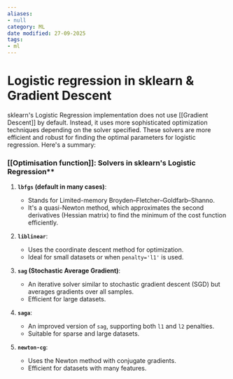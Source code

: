 ```yaml
---
aliases:
- null
category: ML
date modified: 27-09-2025
tags:
- ml
---
```

# Logistic regression in sklearn & Gradient Descent

sklearn's Logistic Regression implementation does not use [[Gradient Descent]] by default. Instead, it uses more sophisticated optimization techniques depending on the solver specified. These solvers are more efficient and robust for finding the optimal parameters for logistic regression. Here's a summary:

### [[Optimisation function]]: Solvers in sklearn's Logistic Regression**

1. **`lbfgs` (default in many cases)**:
    - Stands for Limited-memory Broyden–Fletcher–Goldfarb–Shanno.
    - It's a quasi-Newton method, which approximates the second derivatives (Hessian matrix) to find the minimum of the cost function efficiently.
      
2. **`liblinear`**:
    - Uses the coordinate descent method for optimization.
    - Ideal for small datasets or when `penalty='l1'` is used.
      
3. **`sag` (Stochastic Average Gradient)**:
    - An iterative solver similar to stochastic gradient descent (SGD) but averages gradients over all samples.
    - Efficient for large datasets.
      
4. **`saga`**:
    - An improved version of `sag`, supporting both `l1` and `l2` penalties.
    - Suitable for sparse and large datasets.
      
5. **`newton-cg`**:
    - Uses the Newton method with conjugate gradients.
    - Efficient for datasets with many features.